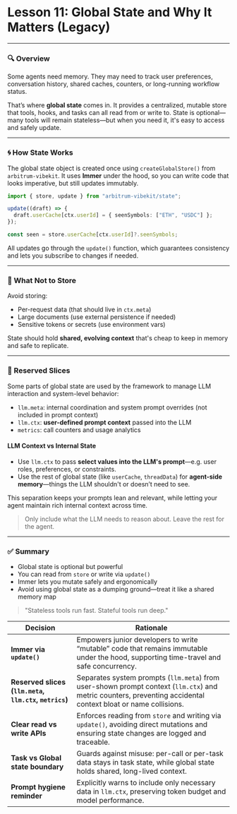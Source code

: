# **Lesson 11: Global State and Why It Matters (Legacy)**

---

### 🔍 Overview

Some agents need memory. They may need to track user preferences, conversation history, shared caches, counters, or long-running workflow status.

That’s where **global state** comes in. It provides a centralized, mutable store that tools, hooks, and tasks can all read from or write to. State is optional—many tools will remain stateless—but when you need it, it's easy to access and safely update.

---

### 🌀 How State Works

The global state object is created once using `createGlobalStore()` from `arbitrum-vibekit`. It uses **Immer** under the hood, so you can write code that looks imperative, but still updates immutably.

```ts
import { store, update } from "arbitrum-vibekit/state";

update((draft) => {
  draft.userCache[ctx.userId] = { seenSymbols: ["ETH", "USDC"] };
});

const seen = store.userCache[ctx.userId]?.seenSymbols;
```

All updates go through the `update()` function, which guarantees consistency and lets you subscribe to changes if needed.

---

### 🚫 What Not to Store

Avoid storing:

- Per-request data (that should live in `ctx.meta`)
- Large documents (use external persistence if needed)
- Sensitive tokens or secrets (use environment vars)

State should hold **shared, evolving context** that's cheap to keep in memory and safe to replicate.

---

### 📖 Reserved Slices

Some parts of global state are used by the framework to manage LLM interaction and system-level behavior:

- `llm.meta`: internal coordination and system prompt overrides (not included in prompt context)
- `llm.ctx`: **user-defined prompt context** passed into the LLM
- `metrics`: call counters and usage analytics

#### LLM Context vs Internal State

- Use `llm.ctx` to pass **select values into the LLM's prompt**—e.g. user roles, preferences, or constraints.
- Use the rest of global state (like `userCache`, `threadData`) for **agent-side memory**—things the LLM shouldn't or doesn’t need to see.

This separation keeps your prompts lean and relevant, while letting your agent maintain rich internal context across time.

> Only include what the LLM needs to reason about. Leave the rest for the agent.

---

### ✅ Summary

- Global state is optional but powerful
- You can read from `store` or write via `update()`
- Immer lets you mutate safely and ergonomically
- Avoid using global state as a dumping ground—treat it like a shared memory map

> "Stateless tools run fast. Stateful tools run deep."

| Decision                                               | Rationale                                                                                                                                                     |
| ------------------------------------------------------ | ------------------------------------------------------------------------------------------------------------------------------------------------------------- |
| **Immer via `update()`**                               | Empowers junior developers to write “mutable” code that remains immutable under the hood, supporting time-travel and safe concurrency.                        |
| **Reserved slices (`llm.meta`, `llm.ctx`, `metrics`)** | Separates system prompts (`llm.meta`) from user-shown prompt context (`llm.ctx`) and metric counters, preventing accidental context bloat or name collisions. |
| **Clear read vs write APIs**                           | Enforces reading from `store` and writing via `update()`, avoiding direct mutations and ensuring state changes are logged and traceable.                      |
| **Task vs Global state boundary**                      | Guards against misuse: per-call or per-task data stays in task state, while global state holds shared, long-lived context.                                    |
| **Prompt hygiene reminder**                            | Explicitly warns to include only necessary data in `llm.ctx`, preserving token budget and model performance.                                                  |
